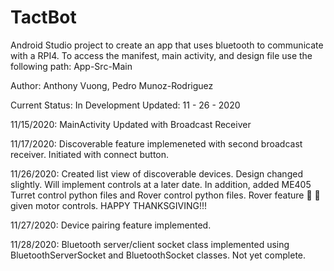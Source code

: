 # TactBot
Android Studio project to create an app that uses bluetooth to communicate with a RPI4.
To access the manifest, main activity, and design file use the following path: App-Src-Main

Author: Anthony Vuong, Pedro Munoz-Rodriguez

Current Status: In Development
Updated: 11 - 26 - 2020


11/15/2020: MainActivity Updated with Broadcast Receiver

11/17/2020: Discoverable feature implemeneted with second broadcast receiver. Initiated with connect button.

11/26/2020: Created list view of discoverable devices. Design changed slightly. Will implement
controls at a later date. In addition, added ME405 Turret control python files and Rover control
python files. Rover feature 🚗 🚗 given motor controls. HAPPY THANKSGIVING!!!

11/27/2020: Device pairing feature implemented.

11/28/2020: Bluetooth server/client socket class implemented using BluetoothServerSocket and BluetoothSocket classes. Not yet complete.


